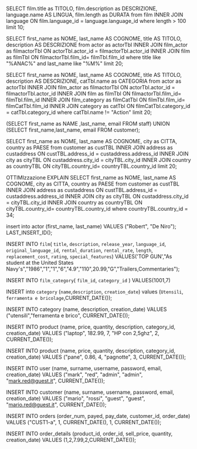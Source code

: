 SELECT film.title as TITOLO, film.description as DESCRIZIONE, language.name AS LINGUA, film.length as DURATA from film 
INNER JOIN language ON film.language_id = language.language_id
where length > 100 
limit 10;

SELECT first_name as NOME, last_name AS COGNOME, title AS TITOLO, description AS DESCRIZIONE from actor as actorTbl 
INNER JOIN film_actor as filmactorTbl ON actorTbl.actor_id = filmactorTbl.actor_id 
INNER JOIN film as filmTbl ON filmactorTbl.film_id= filmTbl.film_id
where title like "%ANAC%" and last_name like "%M%"
limit 20;

SELECT first_name as NOME, last_name AS COGNOME, title AS TITOLO, description AS DESCRIZIONE, catTbl.name as CATEGORIA  from actor as actorTbl 
INNER JOIN film_actor as filmactorTbl ON actorTbl.actor_id = filmactorTbl.actor_id 
INNER JOIN film as filmTbl ON filmactorTbl.film_id= filmTbl.film_id
INNER JOIN film_category as filmCatTbl ON filmTbl.film_id= filmCatTbl.film_id
INNER JOIN category as catTbl ON filmCatTbl.category_id = catTbl.category_id
where catTbl.name != "Action"
limit 20;


(SELECT first_name as NAME ,last_name, email FROM staff) UNION (SELECT first_name,last_name, email FROM customer);

SELECT first_name as NOME, last_name AS COGNOME, city as CITTA, country as PAESE from customer as custTBL INNER JOIN address as custaddress ON custTBL.address_id = custaddress.address_id INNER JOIN city as cityTBL ON custaddress.city_id = cityTBL.city_id INNER JOIN country as countryTBL ON cityTBL.country_id= countryTBL.country_id limit 20;

OTTIMIzzazione
EXPLAIN
SELECT first_name as NOME, last_name AS COGNOME, city as CITTA, country as PAESE from customer as custTBL INNER JOIN address as custaddress ON custTBL.address_id = custaddress.address_id INNER JOIN city as cityTBL ON custaddress.city_id = cityTBL.city_id INNER JOIN country as countryTBL ON cityTBL.country_id= countryTBL.country_id where countryTBL.country_id = 34;

insert into actor (first_name, last_name) VALUES ("Robert", "De Niro");
LAST_INSERT_ID();

INSERT INTO `film`( `title`, `description`, `release_year`, `language_id`, `original_language_id`, `rental_duration`, `rental_rate`, `length`, `replacement_cost`, `rating`, `special_features`) VALUES('TOP GUN',"As student at the United States Navy's","1986","1","1","6","4.9","110",20.99,"G","Trailers,Commentaries");

INSERT INTO `film_category`(
`film_id`,
`category_id`
)
VALUES(1001,7)

INSERT into `category` (`name`,`description`, `creation_date`) values (`Utensili`, `ferramenta e bricolage`,CURRENT_DATE());

INSERT INTO category (name, description, creation_date) VALUES ("utensili","ferramenta e brico", CURRENT_DATE());

INSERT INTO product (name, price, quantity, description, category_id, creation_date) VALUES ("laptop", 182.99, 7, "HP con 2,5ghz", 2, CURRENT_DATE());

INSERT INTO product (name, price, quantity, description, category_id, creation_date) VALUES ("pane", 0.86, 4, "pagnotte", 3, CURRENT_DATE());

INSERT INTO user (name, surname, username, password, email, creation_date) VALUES ("mark", "red", "admin", "admin", "mark.red@guest.it", CURRENT_DATE());

INSERT INTO customer (name, surname, username, password, email, creation_date) VALUES ("mario", "rossi", "guest", "guest", "mario.red@guest.it", CURRENT_DATE());

INSERT INTO orders (order_num, payed, pay_date, customer_id, order_date) VALUES ("CUST1-a", 1, CURRENT_DATE(), 1, CURRENT_DATE());

INSERT INTO order_details (product_id, order_id, sell_price, quantity, creation_date) VALUES (1,2,7.99,2,CURRENT_DATE());